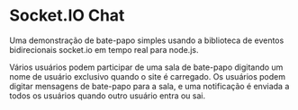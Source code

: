 # Socket.IO Chat
Uma demonstração de bate-papo simples usando a biblioteca de eventos bidirecionais socket.io em tempo real para node.js.

Vários usuários podem participar de uma sala de bate-papo digitando um nome de usuário exclusivo quando o site é carregado. Os usuários podem digitar mensagens de bate-papo para a sala, e uma notificação é enviada a todos os usuários quando outro usuário entra ou sai.
